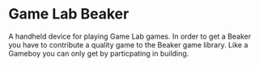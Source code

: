 # Game Lab Beaker

A handheld device for playing Game Lab games. In order to get a Beaker you have to contribute a quality game to the Beaker game library. Like a Gameboy you can only get by particpating in building.


